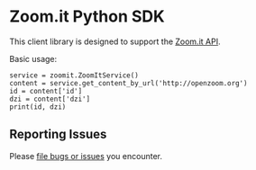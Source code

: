 Zoom.it Python SDK
==================

This client library is designed to support the 
[Zoom.it API](http://zoom.it/pages/api).

Basic usage:

    service = zoomit.ZoomItService()
    content = service.get_content_by_url('http://openzoom.org')
    id = content['id']
    dzi = content['dzi']
    print(id, dzi)

Reporting Issues
----------------

Please [file bugs or issues][issues] you encounter.

[issues]: https://github.com/openzoom/zoomit-python-sdk/issues
